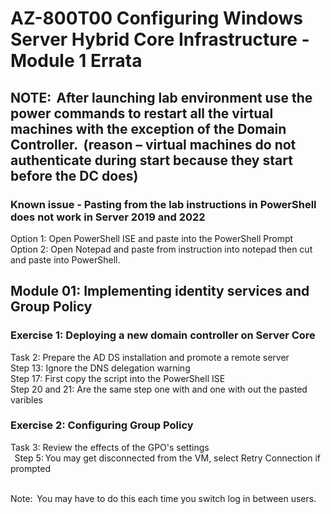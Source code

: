 # AZ-800T00 Configuring Windows Server Hybrid Core Infrastructure - Module 1 Errata

## NOTE:  After launching lab environment use the power commands to restart all the virtual machines with the exception of the Domain Controller.  (reason – virtual machines do not authenticate during start because they start before the DC does)  

### Known issue - Pasting from the lab instructions in PowerShell does not work in Server 2019 and 2022<br>
Option 1:  Open PowerShell ISE and paste into the PowerShell Prompt <br>
Option 2:  Open Notepad and paste from instruction into notepad then cut and paste into PowerShell. <br>

## Module 01: Implementing identity services and Group Policy

### Exercise 1: Deploying a new domain controller on Server Core

Task 2: Prepare the AD DS installation and promote a remote server<br>
Step 13: Ignore the DNS delegation warning <br>
Step 17: First copy the script into the PowerShell ISE <br>
Step 20 and 21: Are the same step one with and one with out the pasted varibles <br>

### Exercise 2: Configuring Group Policy  

Task 3: Review the effects of the GPO's settings<br>  
Step 5: You may get disconnected from the VM, select Retry Connection if prompted <br> 

Note:  You may have to do this each time you switch log in between users. <br>


